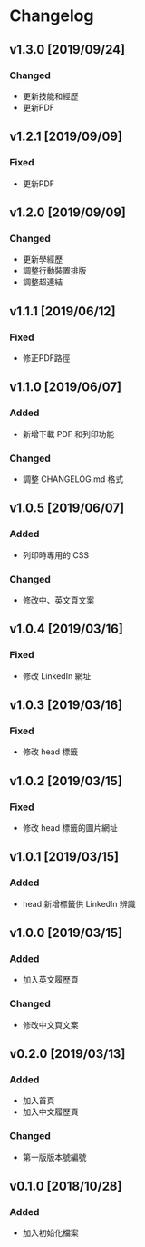 # Changelog

## v1.3.0 [2019/09/24]

### Changed

- 更新技能和經歷
- 更新PDF

## v1.2.1 [2019/09/09]

### Fixed

- 更新PDF

## v1.2.0 [2019/09/09]

### Changed

- 更新學經歷
- 調整行動裝置排版
- 調整超連結

## v1.1.1 [2019/06/12]

### Fixed

- 修正PDF路徑

## v1.1.0 [2019/06/07]

### Added

- 新增下載 PDF 和列印功能

### Changed

- 調整 CHANGELOG&#46;md 格式

## v1.0.5 [2019/06/07]

### Added

- 列印時專用的 CSS

### Changed

- 修改中、英文頁文案

## v1.0.4 [2019/03/16]

### Fixed

- 修改 LinkedIn 網址

## v1.0.3 [2019/03/16]

### Fixed

- 修改 head 標籤

## v1.0.2 [2019/03/15]

### Fixed

- 修改 head 標籤的圖片網址

## v1.0.1 [2019/03/15]

### Added

- head 新增標籤供 LinkedIn 辨識

## v1.0.0 [2019/03/15]

### Added

- 加入英文履歷頁

### Changed

- 修改中文頁文案

## v0.2.0 [2019/03/13]

### Added

- 加入首頁
- 加入中文履歷頁

### Changed

- 第一版版本號編號

## v0.1.0 [2018/10/28]

### Added

- 加入初始化檔案
